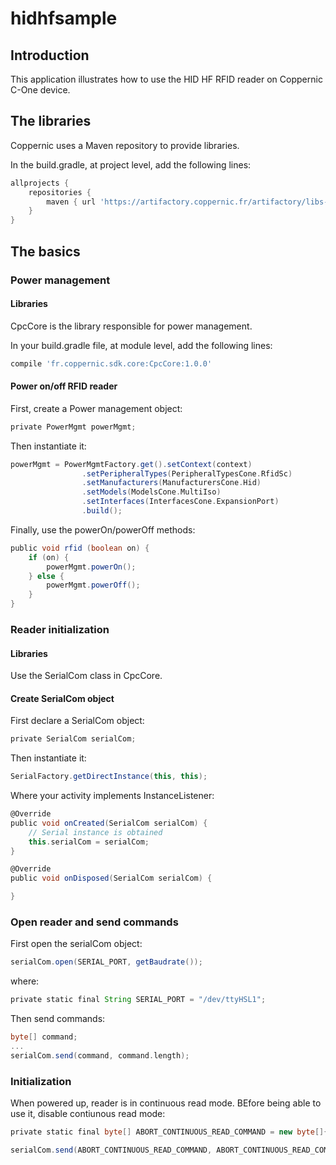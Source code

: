 # hidhfsample

Introduction
------------

This application illustrates how to use the HID HF RFID reader on Coppernic C-One device.

The libraries
-------------

Coppernic uses a Maven repository to provide libraries.

In the build.gradle, at project level, add the following lines:

```groovy
allprojects {
    repositories {                
        maven { url 'https://artifactory.coppernic.fr/artifactory/libs-release'}
    }
}
```

The basics
----------
### Power management

#### Libraries
CpcCore is the library responsible for power management.

In your build.gradle file, at module level, add the following lines:

```groovy
compile 'fr.coppernic.sdk.core:CpcCore:1.0.0'
```
#### Power on/off RFID reader

First, create a Power management object:

``` groovy
private PowerMgmt powerMgmt;
```
Then instantiate it:

```groovy
powerMgmt = PowerMgmtFactory.get().setContext(context)
                .setPeripheralTypes(PeripheralTypesCone.RfidSc)
                .setManufacturers(ManufacturersCone.Hid)
                .setModels(ModelsCone.MultiIso)
                .setInterfaces(InterfacesCone.ExpansionPort)
                .build();
```
Finally, use the powerOn/powerOff methods:

```groovy
public void rfid (boolean on) {
    if (on) {
        powerMgmt.powerOn();
    } else {
        powerMgmt.powerOff();
    }
}
```

### Reader initialization
#### Libraries

Use the SerialCom class in CpcCore.


#### Create SerialCom object

First declare a SerialCom object:

```groovy
private SerialCom serialCom;
```

Then instantiate it:

```groovy
SerialFactory.getDirectInstance(this, this);
```

Where your activity implements InstanceListener<SerialCom>:

```groovy
@Override
public void onCreated(SerialCom serialCom) {
    // Serial instance is obtained
    this.serialCom = serialCom;      
}

@Override
public void onDisposed(SerialCom serialCom) {

}
```

### Open reader and send commands

First open the serialCom object:

```groovy
serialCom.open(SERIAL_PORT, getBaudrate());
```
where:

```groovy
private static final String SERIAL_PORT = "/dev/ttyHSL1";
```

Then send commands:

```groovy
byte[] command;
...
serialCom.send(command, command.length);
```
### Initialization

When powered up, reader is in continuous read mode. BEfore being able to use it, disable contiunous read mode:

```groovy
private static final byte[] ABORT_CONTINUOUS_READ_COMMAND = new byte[]{'.'};
```


```groovy
serialCom.send(ABORT_CONTINUOUS_READ_COMMAND, ABORT_CONTINUOUS_READ_COMMAND.length);
```
